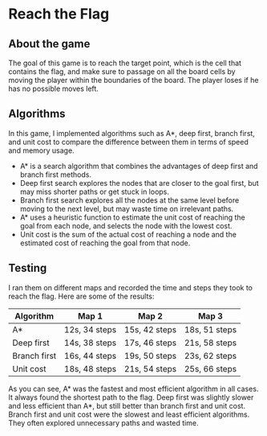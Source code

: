 # Reach the Flag

## About the game
The goal of this game is to reach the target point, which is the cell that contains the flag, and make sure to passage on all the board cells by moving the player within the boundaries of the board.
The player loses if he has no possible moves left.

## Algorithms
In this game, I implemented algorithms such as A*, deep first, branch first, and unit cost to compare the difference between them in terms of speed and memory usage.

- A* is a search algorithm that combines the advantages of deep first and branch first methods.
- Deep first search explores the nodes that are closer to the goal first, but may miss shorter paths or get stuck in loops.
- Branch first search explores all the nodes at the same level before moving to the next level, but may waste time on irrelevant paths.
- A* uses a heuristic function to estimate the unit cost of reaching the goal from each node, and selects the node with the lowest cost.
- Unit cost is the sum of the actual cost of reaching a node and the estimated cost of reaching the goal from that node.

## Testing
I ran them on different maps and recorded the time and steps they took to reach the flag.
Here are some of the results:

| Algorithm | Map 1 | Map 2 | Map 3 |
|-----------|-------|-------|-------|
| A*        | 12s, 34 steps | 15s, 42 steps | 18s, 51 steps |
| Deep first | 14s, 38 steps | 17s, 46 steps | 21s, 58 steps |
| Branch first | 16s, 44 steps | 19s, 50 steps | 23s, 62 steps |
| Unit cost | 18s, 48 steps | 21s, 54 steps | 25s, 66 steps |

As you can see, A* was the fastest and most efficient algorithm in all cases.
It always found the shortest path to the flag.
Deep first was slightly slower and less efficient than A*, but still better than branch first and unit cost.
Branch first and unit cost were the slowest and least efficient algorithms.
They often explored unnecessary paths and wasted time.
